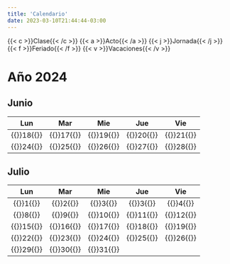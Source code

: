 ```yaml
---
title: 'Calendario'
date: 2023-03-10T21:44:44-03:00
---
```


<style>
.gdoc-button.jornada {
  background: var(--mark-color);
  color: black;
}
</style>

<style>
.gdoc-button.acto {
  background: #87CEFA;
  color: black;
}
.gdoc-button.clase {
  background: var(--accent-color-lite);
  color: var(--body-font-color);
}
.gdoc-button.feriado {
  background: #8C79FF;
  color: white;
}
.gdoc-button.vacacion {
  background: #4169E1;
  color: white;
}
</style>

{{< c >}}Clase{{< /c >}}
{{< a >}}Acto{{< /a >}}
{{< j >}}Jornada{{< /j >}}
{{< f >}}Feriado{{< /f >}}
{{< v >}}Vacaciones{{< /v >}}

# Año 2024

## Junio

|        Lun        |        Mar        |        Mie        |        Jue        |        Vie        |
| :---------------: | :---------------: | :---------------: | :---------------: | :---------------: |
| {{<f>}}18{{</f>}} | {{<c>}}17{{</c>}} | {{<c>}}19{{</c>}} | {{<f>}}20{{</f>}} | {{<f>}}21{{</f>}} |
| {{<a>}}24{{</a>}} | {{<c>}}25{{</c>}} | {{<j>}}26{{</j>}} | {{<c>}}27{{</c>}} | {{<c>}}28{{</c>}} |

## Julio

|        Lun        |        Mar        |        Mie        |        Jue        |        Vie        |
| :---------------: | :---------------: | :---------------: | :---------------: | :---------------: |
| {{<c>}}1{{</c>}}  | {{<c>}}2{{</c>}}  | {{<c>}}3{{</c>}}  | {{<c>}}3{{</c>}}  | {{<c>}}4{{</c>}}  |
| {{<v>}}8{{</v>}}  | {{<v>}}9{{</v>}}  | {{<v>}}10{{</v>}} | {{<v>}}11{{</v>}} | {{<v>}}12{{</v>}} |
| {{<v>}}15{{</v>}} | {{<v>}}16{{</v>}} | {{<v>}}17{{</v>}} | {{<v>}}18{{</v>}} | {{<v>}}19{{</v>}} |
| {{<c>}}22{{</c>}} | {{<c>}}23{{</c>}} | {{<c>}}24{{</c>}} | {{<c>}}25{{</c>}} | {{<c>}}26{{</c>}} |
| {{<c>}}29{{</c>}} | {{<c>}}30{{</c>}} | {{<c>}}31{{</c>}} |                   |                   |

